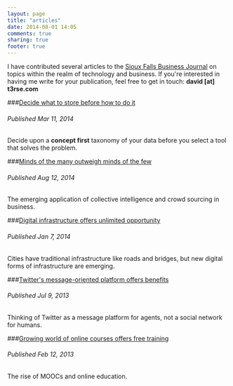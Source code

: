 ```yaml
---
layout: page
title: "articles"
date: 2014-08-01 14:05
comments: true
sharing: true
footer: true
---
```


I have contributed several articles to the [Sioux Falls Business Journal](http://www.argusleader.com/news/business-journal/ "Sioux Falls Business Journal") on topics within the realm of technology and business. If you're interested in having me write for your publication, feel free to get in touch: **david [at] t3rse.com**

###[Decide what to store before how to do it](http://www.argusleader.com/story/news/business-journal/2015/03/11/insight-decide-store/24728775/)

###### Published Mar 11, 2014

Decide upon a **concept first** taxonomy of your data before you select a tool that solves the problem.

###[Minds of the many outweigh minds of the few](http://www.argusleader.com/story/news/business-journal/2014/08/13/minds-many-outweigh-minds/13965815/)

###### Published Aug 12, 2014

The emerging application of collective intelligence and crowd sourcing in business.


###[Digital infrastructure offers unlimited opportunity](http://archive.argusleader.com/article/20140108/BJINSIGHT/301080007/Digital-infrastructure-offers-unlimited-opportunity)

###### Published Jan 7, 2014

Cities have traditional infrastructure like roads and bridges, but new digital forms of infrastructure are emerging.


###[Twitter's message-oriented platform offers benefits](http://archive.argusleader.com/article/20130710/BJINSIGHT/307100010/Twitter-s-message-oriented-platform-offers-benefits)

######  Published Jul 9, 2013

Thinking of Twitter as a message platform for agents, not a social network for humans.


###[Growing world of online courses offers free training](http://archive.argusleader.com/article/20130213/BJINSIGHT/302130008/Growing-world-online-courses-offers-free-training)

######  Published Feb 12, 2013

The rise of MOOCs and online education.